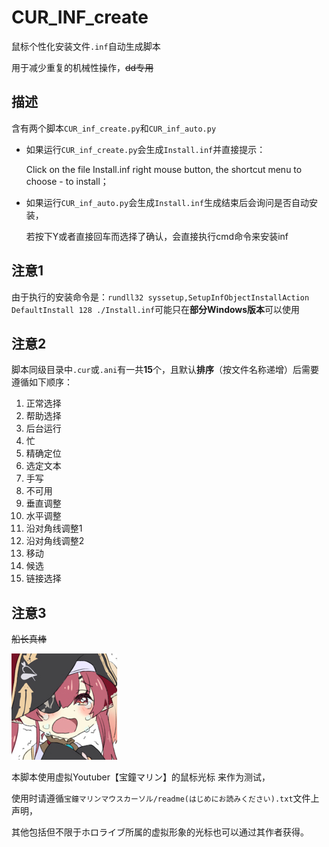 # CUR_INF_create

鼠标个性化安装文件`.inf`自动生成脚本

用于减少重复的机械性操作，~~dd专用~~



## 描述

含有两个脚本`CUR_inf_create.py`和`CUR_inf_auto.py`



- 如果运行`CUR_inf_create.py`会生成`Install.inf`并直接提示：

  Click on the file Install.inf right mouse button, the shortcut menu to choose - to install；

- 如果运行`CUR_inf_auto.py`会生成`Install.inf`生成结束后会询问是否自动安装，

  若按下Y或者直接回车而选择了确认，会直接执行cmd命令来安装inf



## 注意1

由于执行的安装命令是：`rundll32 syssetup,SetupInfObjectInstallAction DefaultInstall 128 ./Install.inf`可能只在**部分Windows版本**可以使用



## 注意2

脚本同级目录中`.cur`或`.ani`有一共**15**个，且默认**排序**（按文件名称递增）后需要遵循如下顺序：

1. 正常选择
2. 帮助选择
3. 后台运行
4. 忙
5. 精确定位
6. 选定文本
7. 手写
8. 不可用
9. 垂直调整
10. 水平调整
11. 沿对角线调整1
12. 沿对角线调整2
13. 移动
14. 候选
15. 链接选择



## 注意3

~~船长真棒~~

<img src="./img/宝鐘マリン.jpg" style="margin-left:0;" />

本脚本使用虚拟Youtuber【宝鐘マリン】的鼠标光标 来作为测试，

使用时请遵循`宝鐘マリンマウスカーソル/readme(はじめにお読みください).txt`文件上声明，

其他包括但不限于ホロライブ所属的虚拟形象的光标也可以通过其作者获得。
